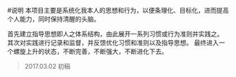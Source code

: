 #说明
本项目主要是系统化我本人的思想和行为，以便条理化、目标化，进而提高个人能力，同时保持清醒的头脑。

首先建立指导思想即人之体系结构，由此展开一系列习惯或行为准则并实践之。
其次对实践进行记录和监督，并反馈优化习惯和准则以及指导思想。
最终进入一个螺旋上升的状态，不断完善，不断强大，不断进化下去。

>2017.03.02  初稿      




